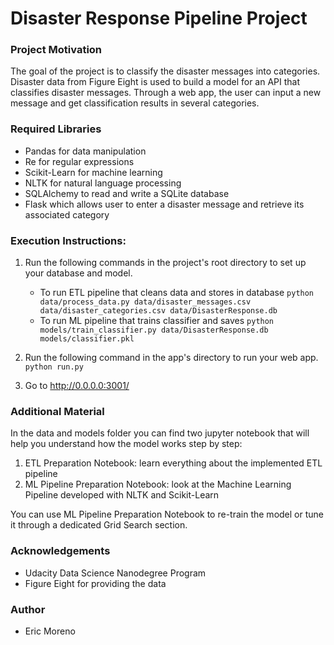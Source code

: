 # Disaster Response Pipeline Project
### Project Motivation
The goal of the project is to classify the disaster messages into categories. Disaster data from Figure Eight is used to build a model for an API that classifies disaster messages. Through a web app, the user can input a new message and get classification results in several categories.

### Required Libraries
- Pandas for data manipulation
- Re for regular expressions
- Scikit-Learn for machine learning
- NLTK for natural language processing
- SQLAlchemy to read and write a SQLite database
- Flask which allows user to enter a disaster message and retrieve its associated category

### Execution Instructions:
1. Run the following commands in the project's root directory to set up your database and model.

    - To run ETL pipeline that cleans data and stores in database
        `python data/process_data.py data/disaster_messages.csv data/disaster_categories.csv data/DisasterResponse.db`
    - To run ML pipeline that trains classifier and saves
        `python models/train_classifier.py data/DisasterResponse.db models/classifier.pkl`

2. Run the following command in the app's directory to run your web app.
    `python run.py`

3. Go to http://0.0.0.0:3001/

### Additional Material

In the data and models folder you can find two jupyter notebook that will help you understand how the model works step by step:

   1. ETL Preparation Notebook: learn everything about the implemented ETL pipeline
   2. ML Pipeline Preparation Notebook: look at the Machine Learning Pipeline developed with NLTK and Scikit-Learn

You can use ML Pipeline Preparation Notebook to re-train the model or tune it through a dedicated Grid Search section.

### Acknowledgements
- Udacity Data Science Nanodegree Program
- Figure Eight for providing the data

### Author
- Eric Moreno
